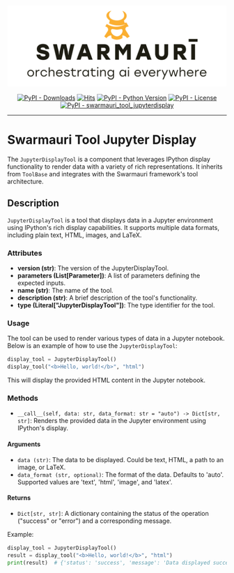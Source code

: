
![Swarmauri Logo](https://github.com/swarmauri/swarmauri-sdk/blob/3d4d1cfa949399d7019ae9d8f296afba773dfb7f/assets/swarmauri.brand.theme.svg)

<p align="center">
    <a href="https://pypi.org/project/swarmauri_tool_jupyterdisplay/">
        <img src="https://img.shields.io/pypi/dm/swarmauri_tool_jupyterdisplay" alt="PyPI - Downloads"/></a>
    <a href="https://hits.sh/github.com/swarmauri/swarmauri-sdk/tree/master/pkgs/community/swarmauri_tool_jupyterdisplay/">
        <img alt="Hits" src="https://hits.sh/github.com/swarmauri/swarmauri-sdk/tree/master/pkgs/community/swarmauri_tool_jupyterdisplay.svg"/></a>
    <a href="https://pypi.org/project/swarmauri_tool_jupyterdisplay/">
        <img src="https://img.shields.io/pypi/pyversions/swarmauri_tool_jupyterdisplay" alt="PyPI - Python Version"/></a>
    <a href="https://pypi.org/project/swarmauri_tool_jupyterdisplay/">
        <img src="https://img.shields.io/pypi/l/swarmauri_tool_jupyterdisplay" alt="PyPI - License"/></a>
    <a href="https://pypi.org/project/swarmauri_tool_jupyterdisplay/">
        <img src="https://img.shields.io/pypi/v/swarmauri_tool_jupyterdisplay?label=swarmauri_tool_jupyterdisplay&color=green" alt="PyPI - swarmauri_tool_jupyterdisplay"/></a>
</p>

---

# Swarmauri Tool Jupyter Display

The `JupyterDisplayTool` is a component that leverages IPython display functionality to render data with a variety of rich representations. It inherits from `ToolBase` and integrates with the Swarmauri framework's tool architecture.

## Description

`JupyterDisplayTool` is a tool that displays data in a Jupyter environment using IPython's rich display capabilities. It supports multiple data formats, including plain text, HTML, images, and LaTeX.

### Attributes

- **version (str)**: The version of the JupyterDisplayTool.
- **parameters (List[Parameter])**: A list of parameters defining the expected inputs.
- **name (str)**: The name of the tool.
- **description (str)**: A brief description of the tool's functionality.
- **type (Literal["JupyterDisplayTool"])**: The type identifier for the tool.

### Usage

The tool can be used to render various types of data in a Jupyter notebook. Below is an example of how to use the `JupyterDisplayTool`:

```python
display_tool = JupyterDisplayTool()
display_tool("<b>Hello, world!</b>", "html")
```

This will display the provided HTML content in the Jupyter notebook.

### Methods

- `__call__(self, data: str, data_format: str = "auto") -> Dict[str, str]`: Renders the provided data in the Jupyter environment using IPython's display.

#### Arguments

- `data (str)`: The data to be displayed. Could be text, HTML, a path to an image, or LaTeX.
- `data_format (str, optional)`: The format of the data. Defaults to 'auto'. Supported values are 'text', 'html', 'image', and 'latex'.

#### Returns

- `Dict[str, str]`: A dictionary containing the status of the operation ("success" or "error") and a corresponding message.

Example:

```python
display_tool = JupyterDisplayTool()
result = display_tool("<b>Hello, world!</b>", "html")
print(result)  # {'status': 'success', 'message': 'Data displayed successfully.'}
```
